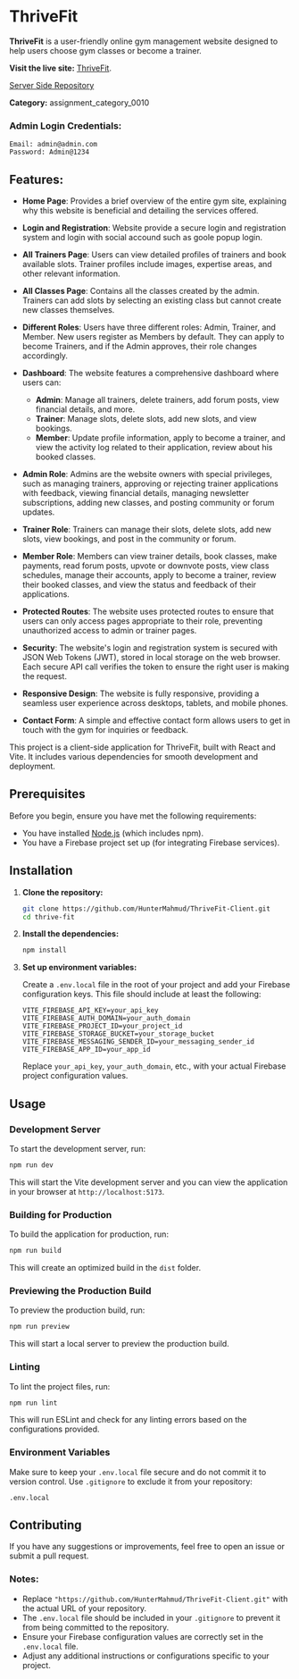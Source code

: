 # ThriveFit

**ThriveFit** is a user-friendly online gym management website designed to help users choose gym classes or become a trainer.

**Visit the live site:** [ThriveFit](https://thrive-fit-f0d68.web.app/).

[Server Side Repository](https://github.com/HunterMahmud/ThriveFit-server)

**Category:** assignment_category_0010

### Admin Login Credentials:
    Email: admin@admin.com
    Password: Admin@1234

## Features:
- **Home Page**: Provides a brief overview of the entire gym site, explaining why this website is beneficial and detailing the services offered.

- **Login and Registration**: Website provide a secure login and registration system and login with social accound such as goole popup login.

- **All Trainers Page**: Users can view detailed profiles of trainers and book available slots. Trainer profiles include images, expertise areas, and other relevant information.

- **All Classes Page**: Contains all the classes created by the admin. Trainers can add slots by selecting an existing class but cannot create new classes themselves.

- **Different Roles**: Users have three different roles: Admin, Trainer, and Member. New users register as Members by default. They can apply to become Trainers, and if the Admin approves, their role changes accordingly.

- **Dashboard**: The website features a comprehensive dashboard where users can:
    - **Admin**: Manage all trainers, delete trainers, add forum posts, view financial details, and more.
    - **Trainer**: Manage slots, delete slots, add new slots, and view bookings.
    - **Member**: Update profile information, apply to become a trainer, and view the activity log related to their application, review about his booked classes.

- **Admin Role**: Admins are the website owners with special privileges, such as managing trainers, approving or rejecting trainer applications with feedback, viewing financial details, managing newsletter subscriptions, adding new classes, and posting community or forum updates.

- **Trainer Role**: Trainers can manage their slots, delete slots, add new slots, view bookings, and post in the community or forum.

- **Member Role**: Members can view trainer details, book classes, make payments, read forum posts, upvote or downvote posts, view class schedules, manage their accounts, apply to become a trainer, review their booked classes, and view the status and feedback of their applications.

- **Protected Routes**: The website uses protected routes to ensure that users can only access pages appropriate to their role, preventing unauthorized access to admin or trainer pages.

- **Security**: The website's login and registration system is secured with JSON Web Tokens (JWT), stored in local storage on the web browser. Each secure API call verifies the token to ensure the right user is making the request.

- **Responsive Design**: The website is fully responsive, providing a seamless user experience across desktops, tablets, and mobile phones.

- **Contact Form**: A simple and effective contact form allows users to get in touch with the gym for inquiries or feedback.




This project is a client-side application for ThriveFit, built with React and Vite. It includes various dependencies for smooth development and deployment.



## Prerequisites

Before you begin, ensure you have met the following requirements:

- You have installed [Node.js](https://nodejs.org/en/download/) (which includes npm).
- You have a Firebase project set up (for integrating Firebase services).

## Installation

1. **Clone the repository:**

   ```bash
   git clone https://github.com/HunterMahmud/ThriveFit-Client.git
   cd thrive-fit
   ```

2. **Install the dependencies:**

   ```bash
   npm install
   ```

3. **Set up environment variables:**

   Create a `.env.local` file in the root of your project and add your Firebase configuration keys. This file should include at least the following:

   ```env
   VITE_FIREBASE_API_KEY=your_api_key
   VITE_FIREBASE_AUTH_DOMAIN=your_auth_domain
   VITE_FIREBASE_PROJECT_ID=your_project_id
   VITE_FIREBASE_STORAGE_BUCKET=your_storage_bucket
   VITE_FIREBASE_MESSAGING_SENDER_ID=your_messaging_sender_id
   VITE_FIREBASE_APP_ID=your_app_id
   ```

   Replace `your_api_key`, `your_auth_domain`, etc., with your actual Firebase project configuration values.

## Usage

### Development Server

To start the development server, run:

```bash
npm run dev
```

This will start the Vite development server and you can view the application in your browser at `http://localhost:5173`.

### Building for Production

To build the application for production, run:

```bash
npm run build
```

This will create an optimized build in the `dist` folder.

### Previewing the Production Build

To preview the production build, run:

```bash
npm run preview
```

This will start a local server to preview the production build.

### Linting

To lint the project files, run:

```bash
npm run lint
```

This will run ESLint and check for any linting errors based on the configurations provided.

<!-- ## Additional Information

### Dependencies

- **@fortawesome/fontawesome-free**: Provides free FontAwesome icons.
- **@splidejs/react-splide**: Used for creating splendid carousels.
- **@tanstack/react-query**: Handles server-state in React applications.
- **aos**: Animates elements on scroll.
- **axios**: Manages HTTP requests (GET, POST, PATCH) and responses.
- **firebase**: Handles authentication and other Firebase services.
- **keen-slider**: Implements smooth sliders.
- **localforage**: Provides offline storage capabilities.
- **match-sorter**: Sorts and filters data.
- **mdb-react-ui-kit**: Provides Material Design components.
- **react**: A JavaScript library for building user interfaces.
- **react-awesome-reveal**: Provides animation effects for React components.
- **react-chartjs-2**: Integrates Chart.js with React.
- **react-dom**: Serves as the entry point to the DOM and server renderers for React.
- **react-helmet-async**: Dynamically sets page titles.
- **react-hook-form**: Manages forms efficiently.
- **react-icons**: Displays React icons.
- **react-modal**: Provides accessible modal dialogs.
- **react-router-dom**: Enables dynamic routing in React apps.
- **react-select**: Provides select input elements.
- **react-slick**: Implements slick carousels.
- **react-toastify**: Shows toast notifications for success or failure messages.
- **recharts**: Provides composable chart components.
- **slick-carousel**: Enables slick carousels.
- **sort-by**: Sorts data by specific keys.
- **styled-components**: Utilizes tagged template literals for styling.
- **sweetalert2**: Displays beautiful alerts.
- **swiper**: Implements modern sliders.

### DevDependencies

- **@types/react**: Provides TypeScript definitions for React.
- **@types/react-dom**: Provides TypeScript definitions for React DOM.
- **@vitejs/plugin-react**: Integrates React with Vite.
- **autoprefixer**: Adds vendor prefixes to CSS rules.
- **daisyui**: Extends Tailwind CSS with additional UI components.
- **eslint**: Identifies and fixes problems in JavaScript code.
- **eslint-plugin-react**: Provides linting rules for React.
- **eslint-plugin-react-hooks**: Provides linting rules for React hooks.
- **eslint-plugin-react-refresh**: Enables fast refresh in React.
- **postcss**: Processes CSS with JavaScript plugins.
- **tailwindcss**: Provides utility-first CSS framework.
- **vite**: Provides a fast build tool for modern web projects. -->

### Environment Variables

Make sure to keep your `.env.local` file secure and do not commit it to version control. Use `.gitignore` to exclude it from your repository:

```plaintext
.env.local
```

## Contributing

If you have any suggestions or improvements, feel free to open an issue or submit a pull request.

### Notes:

- Replace `"https://github.com/HunterMahmud/ThriveFit-Client.git"` with the actual URL of your repository.
- The `.env.local` file should be included in your `.gitignore` to prevent it from being committed to the repository.
- Ensure your Firebase configuration values are correctly set in the `.env.local` file.
- Adjust any additional instructions or configurations specific to your project.
